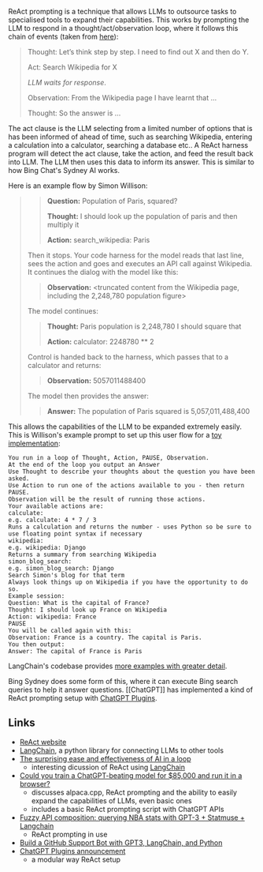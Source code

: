 ReAct prompting is a technique that allows LLMs to outsource tasks to specialised tools to expand their capabilities. This works by prompting the LLM to respond in a thought/act/observation loop, where it follows this chain of events (taken from [here](https://interconnected.org/home/2023/03/16/singularity)):

> Thought: Let’s think step by step. I need to find out X and then do Y.
> 
> Act: Search Wikipedia for X
> 
> *LLM waits for response*.
> 
> Observation: From the Wikipedia page I have learnt that …
> 
> Thought: So the answer is …

The act clause is the LLM selecting from a limited number of options that is has been informed of ahead of time, such as searching Wikipedia, entering a calculation into a calculator, searching a database etc.. A ReAct harness program will detect the act clause, take the action, and feed the result back into LLM.  The LLM then uses this data to inform its answer.  This is similar to how Bing Chat's Sydney AI works.

Here is an example flow by Simon Willison:

> > **Question:** Population of Paris, squared? 
> > 
> > **Thought:** I should look up the population of paris and then multiply it
> > 
> > **Action:** search_wikipedia: Paris
>
>Then it stops. Your code harness for the model reads that last line, sees the action and goes and executes an API call against Wikipedia. It continues the dialog with the model like this:
>
> > **Observation:** <truncated content from the Wikipedia page, including the 2,248,780 population figure>
> 
> The model continues:
>
>> **Thought:** Paris population is 2,248,780 I should square that
>> 
>> **Action:** calculator: 2248780 ** 2
>
>Control is handed back to the harness, which passes that to a calculator and returns:
>
>> **Observation:** 5057011488400
>
>The model then provides the answer:
>
>> **Answer:** The population of Paris squared is 5,057,011,488,400

This allows the capabilities of the LLM to be expanded extremely easily.  This is Willison's  example prompt to set up this user flow for a [toy implementation](https://til.simonwillison.net/llms/python-react-pattern):

```
You run in a loop of Thought, Action, PAUSE, Observation.
At the end of the loop you output an Answer
Use Thought to describe your thoughts about the question you have been asked.
Use Action to run one of the actions available to you - then return PAUSE.
Observation will be the result of running those actions.
Your available actions are:
calculate:
e.g. calculate: 4 * 7 / 3
Runs a calculation and returns the number - uses Python so be sure to use floating point syntax if necessary
wikipedia:
e.g. wikipedia: Django
Returns a summary from searching Wikipedia
simon_blog_search:
e.g. simon_blog_search: Django
Search Simon's blog for that term
Always look things up on Wikipedia if you have the opportunity to do so.
Example session:
Question: What is the capital of France?
Thought: I should look up France on Wikipedia
Action: wikipedia: France
PAUSE
You will be called again with this:
Observation: France is a country. The capital is Paris.
You then output:
Answer: The capital of France is Paris
```

LangChain's codebase provides [more examples with greater detail](https://github.com/hwchase17/langchain/blob/2f6833d4334f762d2abb070a5e1496fc560c5435/langchain/agents/react/wiki_prompt.py#L5).

Bing Sydney does some form of this, where it can execute Bing search queries to help it answer questions.  [[ChatGPT]] has implemented a kind of ReAct prompting setup with [ChatGPT Plugins](https://openai.com/blog/chatgpt-plugins).

## Links

- [ReAct website](https://react-lm.github.io/)
- [LangChain](https://github.com/hwchase17/langchain), a python library for connecting LLMs to other tools
- [The surprising ease and effectiveness of AI in a loop](https://interconnected.org/home/2023/03/16/singularity)
	- interesting dicussion of ReAct using [LangChain](https://langchain.readthedocs.io/en/latest/)
- [Could you train a ChatGPT-beating model for $85,000 and run it in a browser?](https://simonwillison.net/2023/Mar/17/beat-chatgpt-in-a-browser/)
	- discusses alpaca.cpp, ReAct prompting and the ability to easily expand the capabilities of LLMs, even basic ones
	- includes a basic ReAct prompting script with ChatGPT APIs
- [Fuzzy API composition: querying NBA stats with GPT-3 + Statmuse + Langchain](https://www.geoffreylitt.com/2023/01/29/fun-with-compositional-llms-querying-basketball-stats-with-gpt-3-statmuse-langchain.html)
	- ReAct prompting in use
- [Build a GitHub Support Bot with GPT3, LangChain, and Python](https://dagster.io/blog/chatgpt-langchain)
- [ChatGPT Plugins announcement](https://openai.com/blog/chatgpt-plugins)
	- a modular way ReAct setup
